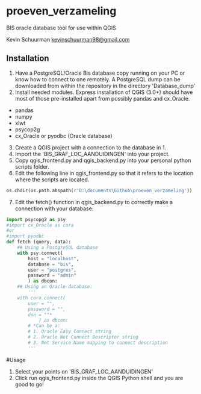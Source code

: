 # proeven_verzameling
BIS oracle database tool for use within QGIS

Kevin Schuurman
kevinschuurman98@gmail.com

## Installation 
1. Have a PostgreSQL/Oracle Bis database copy running on your PC or know how to connect to one remotely. A PostgreSQL dump can be downloaded from within the repository in the directory 'Database_dump'
2. Install needed modules. Express installation of QGIS (3.0+) should have most of those pre-installed apart from possibly pandas and cx_Oracle.
* pandas
* numpy
* xlwt
* psycop2g
* cx_Oracle or pyodbc (Oracle database)
3. Create a QGIS project with a connection to the database in 1.
4. Import the 'BIS_GRAF_LOC_AANDUIDINGEN' into your project.
5. Copy qgis_frontend.py and qgis_backend.py into your personal python scripts folder.
6. Edit the following line in qgis_frontend.py so that it refers to the location where the scripts are located.
```python 
os.chdir(os.path.abspath(r'D:\documents\Github\proeven_verzameling'))
``` 
7. Edit the fetch() function in qgis_backend.py to correctly make a connection with your database:

  ```python
  import psycopg2 as psy
  #import cx_Oracle as cora 
  #or
  #import pyodbc
  def fetch (query, data):
      ## Using a PostgreSQL database
      with psy.connect(
          host = "localhost",
          database = "bis",
          user = "postgres",
          password = "admin"
          ) as dbcon:
      ## Using an Oracle database:
          '''
      with cora.connect(
          user = "",
          password = "",
          dsn = ""*
              ) as dbcon:
          # *Can be a: 
          # 1. Oracle Easy Connect string
          # 2. Oracle Net Connect Descriptor string
          # 3. Net Service Name mapping to connect description
          '''
```
#Usage
1. Select your points on 'BIS_GRAF_LOC_AANDUIDINGEN'
2. Click run qgis_frontend.py inside the QGIS Python shell and you are good to go!
